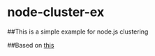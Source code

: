 # node-cluster-ex

##This is a simple example for node.js clustering

##Based on [this](https://nodejs.org/api/cluster.html)
